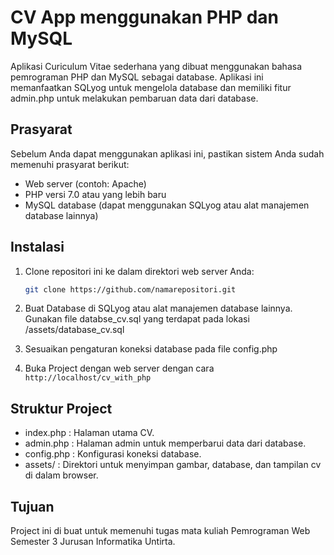 # CV App menggunakan PHP dan MySQL

Aplikasi Curiculum Vitae sederhana yang dibuat menggunakan bahasa pemrograman PHP dan MySQL sebagai database. Aplikasi ini memanfaatkan SQLyog untuk mengelola database dan memiliki fitur admin.php untuk melakukan pembaruan data dari database.

## Prasyarat

Sebelum Anda dapat menggunakan aplikasi ini, pastikan sistem Anda sudah memenuhi prasyarat berikut:

- Web server (contoh: Apache)
- PHP versi 7.0 atau yang lebih baru
- MySQL database (dapat menggunakan SQLyog atau alat manajemen database lainnya)

## Instalasi

1. Clone repositori ini ke dalam direktori web server Anda:

   ```bash
   git clone https://github.com/namarepositori.git
2. Buat Database di SQLyog atau alat manajemen database lainnya. Gunakan file databse_cv.sql yang terdapat pada lokasi /assets/database_cv.sql
3. Sesuaikan pengaturan koneksi database pada file  config.php
4. Buka Project dengan web server dengan cara ```http://localhost/cv_with_php```

## Struktur Project
- index.php : Halaman utama CV.
- admin.php : Halaman admin untuk memperbarui data dari database.
- config.php : Konfigurasi koneksi database.
- assets/ : Direktori untuk menyimpan gambar, database, dan tampilan cv di dalam browser.

## Tujuan

Project ini di buat untuk memenuhi tugas mata kuliah Pemrograman Web Semester 3 Jurusan Informatika Untirta.